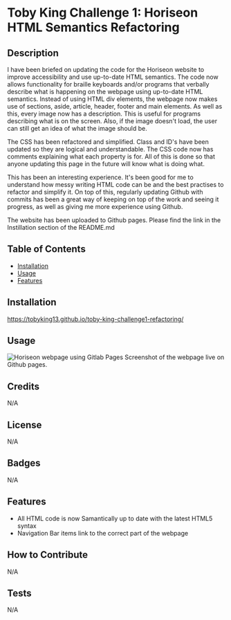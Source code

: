 # Toby King Challenge 1: Horiseon HTML Semantics Refactoring

## Description

I have been briefed on updating the code for the Horiseon website to improve accessibility and use up-to-date HTML semantics. The code now allows functionality for braille keyboards and/or programs that verbally describe what is happening on the webpage using up-to-date HTML semantics. Instead of using HTML div elements, the webpage now makes use of sections, aside, article, header, footer and main elements. As well as this, every image now has a description. This is useful for programs describing what is on the screen. Also, if the image doesn't load, the user can still get an idea of what the image should be. 

The CSS has been refactored and simplified. Class and ID's have been updated so they are logical and understandable. The CSS code now has comments explaining what each property is for. All of this is done so that anyone updating this page in the future will know what is doing what. 

This has been an interesting experience. It's been good for me to understand how messy writing HTML code can be and the best practises to refactor and simplify it. On top of this, regularly updating Github with commits has been a great way of keeping on top of the work and seeing it progress, as well as giving me more experience using Github. 

The website has been uploaded to Github pages. Please find the link in the Instillation section of the README.md

## Table of Contents

- [Installation](#installation)
- [Usage](#usage)
- [Features](#features)

## Installation

https://tobyking13.github.io/toby-king-challenge1-refactoring/ 

## Usage

![Horiseon webpage using Gitlab Pages](assets/images/screenshot-webpage.png "Horiseon webpage using Gitlab Pages" )
Screenshot of the webpage live on Github pages.

## Credits

N/A

## License

N/A

## Badges

N/A

## Features

* All HTML code is now Samantically up to date with the latest HTML5 syntax
* Navigation Bar items link to the correct part of the webpage

## How to Contribute

N/A

## Tests

N/A